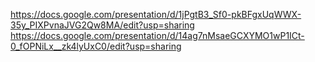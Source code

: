 https://docs.google.com/presentation/d/1jPgtB3_Sf0-pkBFgxUqWWX-35y_PIXPvnaJVG2Qw8MA/edit?usp=sharing
https://docs.google.com/presentation/d/14ag7nMsaeGCXYMO1wP1ICt-0_fOPNiLx__zk4lyUxC0/edit?usp=sharing